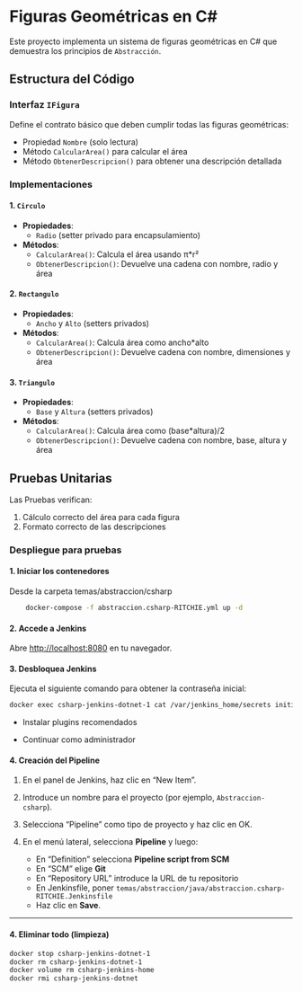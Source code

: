 # Figuras Geométricas en C#

Este proyecto implementa un sistema de figuras geométricas en C# que demuestra los principios de `Abstracción`.

## Estructura del Código

### Interfaz `IFigura`
Define el contrato básico que deben cumplir todas las figuras geométricas:
- Propiedad `Nombre` (solo lectura)
- Método `CalcularArea()` para calcular el área
- Método `ObtenerDescripcion()` para obtener una descripción detallada

### Implementaciones

#### 1. `Circulo`
- **Propiedades**:
  - `Radio` (setter privado para encapsulamiento)
- **Métodos**:
  - `CalcularArea()`: Calcula el área usando π*r²
  - `ObtenerDescripcion()`: Devuelve una cadena con nombre, radio y área

#### 2. `Rectangulo`
- **Propiedades**:
  - `Ancho` y `Alto` (setters privados)
- **Métodos**:
  - `CalcularArea()`: Calcula área como ancho*alto
  - `ObtenerDescripcion()`: Devuelve cadena con nombre, dimensiones y área

#### 3. `Triangulo`
- **Propiedades**:
  - `Base` y `Altura` (setters privados)
- **Métodos**:
  - `CalcularArea()`: Calcula área como (base*altura)/2
  - `ObtenerDescripcion()`: Devuelve cadena con nombre, base, altura y área

## Pruebas Unitarias


Las Pruebas verifican:
1. Cálculo correcto del área para cada figura
2. Formato correcto de las descripciones

### Despliegue para pruebas

#### 1. Iniciar los contenedores ####

Desde la carpeta temas/abstraccion/csharp

```bash
    docker-compose -f abstraccion.csharp-RITCHIE.yml up -d
```
#### 2. Accede a Jenkins

Abre [http://localhost:8080](http://localhost:8080) en tu navegador.

#### 3. Desbloquea Jenkins
Ejecuta el siguiente comando para obtener la contraseña inicial:

```bash
docker exec csharp-jenkins-dotnet-1 cat /var/jenkins_home/secrets initialAdminPassword
```

- Instalar plugins recomendados

- Continuar como administrador

#### 4. Creación del Pipeline

1. En el panel de Jenkins, haz clic en “New Item”.
2. Introduce un nombre para el proyecto (por ejemplo, `Abstraccion-csharp`).
3. Selecciona “Pipeline” como tipo de proyecto y haz clic en OK.
4. En el menú lateral, selecciona **Pipeline** y luego:

    - En “Definition” selecciona **Pipeline script from SCM**
    - En “SCM” elige **Git**
    - En “Repository URL” introduce la URL de tu repositorio
    - En Jenkinsfile, poner `temas/abstraccion/java/abstraccion.csharp-RITCHIE.Jenkinsfile`
    - Haz clic en **Save**.

---

 #### 4. Eliminar todo (limpieza)
```bash
docker stop csharp-jenkins-dotnet-1
docker rm csharp-jenkins-dotnet-1
docker volume rm csharp-jenkins-home
docker rmi csharp-jenkins-dotnet
```
